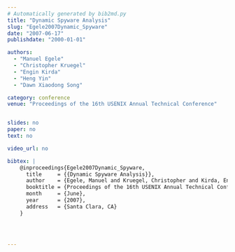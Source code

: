```yaml
---
# Automatically generated by bib2md.py
title: "Dynamic Spyware Analysis"
slug: "Egele2007Dynamic_Spyware"
date: "2007-06-17"
publishdate: "2000-01-01"

authors:
  - "Manuel Egele"
  - "Christopher Kruegel"
  - "Engin Kirda"
  - "Heng Yin"
  - "Dawn Xiaodong Song"

category: conference
venue: "Proceedings of the 16th USENIX Annual Technical Conference"


slides: no
paper: no
text: no

video_url: no

bibtex: |
    @inproceedings{Egele2007Dynamic_Spyware,
      title     = {{Dynamic Spyware Analysis}},
      author    = {Egele, Manuel and Kruegel, Christopher and Kirda, Engin and Yin, Heng and Song, Dawn Xiaodong},
      booktitle = {Proceedings of the 16th USENIX Annual Technical Conference},
      month     = {June},
      year      = {2007},
      address   = {Santa Clara, CA}
    }




---
```


